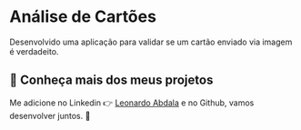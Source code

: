# Análise de Cartões

Desenvolvido uma aplicação para validar se um cartão enviado via imagem é verdadeito.

## :speech_balloon: Conheça mais dos meus projetos

Me adicione no Linkedin :point_right: [Leonardo Abdala](https://www.linkedin.com/in/leonardo-abdala/) e no Github, vamos desenvolver juntos. :facepunch:
